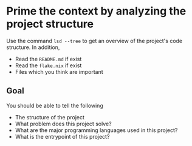 # Prime the context by analyzing the project structure

Use the command `lsd --tree` to get an overview of the project's code structure. In addition,

- Read the `README.md` if exist
- Read the `flake.nix` if exist
- Files which you think are important

## Goal

You should be able to tell the following 

- The structure of the project
- What problem does this project solve?
- What are the major programming languages used in this project?
- What is the entrypoint of this project?
